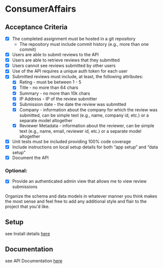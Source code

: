 # ConsumerAffairs

## Acceptance Criteria
 
- [X] The completed assignment must be hosted in a git repository
  - The repository must include commit history (e.g., more than one commit)
- [X] Users are able to submit reviews to the API
- [X] Users are able to retrieve reviews that they submitted
- [X] Users cannot see reviews submitted by other users
- [X] Use of the API requires a unique auth token for each user
- [X] Submitted reviews must include, at least, the following attributes:
  - [X] Rating - must be between 1 - 5
  - [X] Title - no more than 64 chars
  - [X] Summary - no more than 10k chars
  - [X] IP Address - IP of the review submitter
  - [X] Submission date - the date the review was submitted
  - [X] Company - information about the company for which the review was submitted, can be simple text (e.g., name, company id, etc.) or a separate model altogether
  - [X] Reviewer Metadata - information about the reviewer, can be simple text (e.g., name, email, reviewer id, etc.) or a separate model altogether
- [X] Unit tests must be included providing 100% code coverage
- [X] Include instructions on local setup details for both “app setup” and “data setup”
- [X] Document the API
 
### Optional: 
 
- [X] Provide an authenticated admin view that allows me to view review submissions
 
Organize the schema and data models in whatever manner you think makes the most sense and feel free to add any additional style and flair to the project that you'd like.
 
## Setup
see Install details [here](Install.md)

## Documentation
see API Documentation [here](Docs.md)
